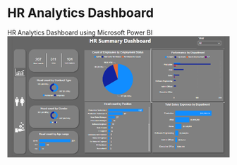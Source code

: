 # HR Analytics Dashboard
HR Analytics Dashboard using Microsoft Power BI
<img aling = "center" src="/HR dashboard.png" width="700" />

